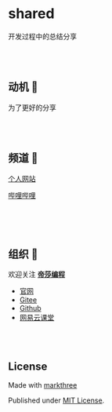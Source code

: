 # shared

开发过程中的总结分享


<br />
<br />



## 动机 🦖

为了更好的分享

<br />
<br />

## 频道 🦕

[个人网站](https://mt3.netlify.app/)

[哔哩哔哩](https://space.bilibili.com/590784571)


<br />
<br />
<br />

## 组织 🦔

欢迎关注 [**帝莎编程**](http://dishaxy.dishait.cn/)
- [官网](http://dishaxy.dishait.cn/)
- [Gitee](https://gitee.com/dishait)
- [Github](https://github.com/dishait)
- [网易云课堂](https://study.163.com/provider/480000001892585/index.htm?share=2&shareId=480000001892585)



<br />
<br />

## License

Made with [markthree](https://github.com/markthree)

Published under [MIT License](./LICENSE).
